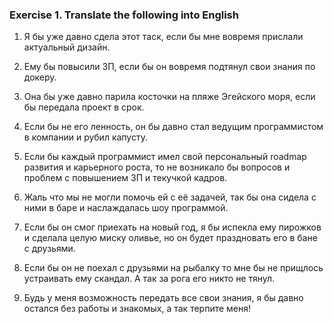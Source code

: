 ### Exercise 1. Translate the following into English

1. Я бы уже давно сдела этот таск, если бы мне вовремя прислали актуальный дизайн.

2. Ему бы повысили ЗП, если бы он вовремя подтянул свои знания по докеру.

3. Она бы уже давно парила косточки на пляже Эгейского моря, если бы передала проект в срок.

4. Если бы не его ленность, он бы давно стал ведущим программистом в компании и рубил капусту.

5. Если бы каждый программист имел свой персональный roadmap развития и карьерного роста, то не возникало бы вопросов и проблем с повышением ЗП и текучкой кадров.

6. Жаль что мы не могли помочь ей с её задачей, так бы она сидела с ними в баре и наслаждалась шоу программой.

7. Если бы он смог приехать на новый год, я бы испекла ему пирожков и сделала целую миску оливье, но он будет праздновать его в бане с друзьями.

8. Если бы он не поехал с друзьями на рыбалку то мне бы не прищлось устраивать ему скандал. А так за рога его никто не тянул.

9. Будь у меня возможность передать все свои знания, я бы давно остался без работы и знакомых, а так терпите меня!
